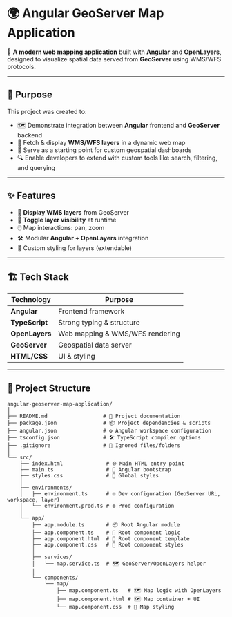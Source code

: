 # 🌍 Angular GeoServer Map Application

🚀 **A modern web mapping application** built with **Angular** and **OpenLayers**, designed to visualize spatial data served from **GeoServer** using WMS/WFS protocols.

---

## 📜 Purpose
This project was created to:
- 🗺️ Demonstrate integration between **Angular** frontend and **GeoServer** backend
- 📡 Fetch & display **WMS/WFS layers** in a dynamic web map
- 🎯 Serve as a starting point for custom geospatial dashboards
- 🔍 Enable developers to extend with custom tools like search, filtering, and querying

---

## ✨ Features
- 📍 **Display WMS layers** from GeoServer
- 🔄 **Toggle layer visibility** at runtime
- 🖱️ Map interactions: pan, zoom
- 🛠️ Modular **Angular + OpenLayers** integration
- 🎨 Custom styling for layers (extendable)

---

## 🏗️ Tech Stack
| Technology     | Purpose |
|----------------|---------|
| **Angular**    | Frontend framework |
| **TypeScript** | Strong typing & structure |
| **OpenLayers** | Web mapping & WMS/WFS rendering |
| **GeoServer**  | Geospatial data server |
| **HTML/CSS**   | UI & styling |

---

## 📂 Project Structure
```plaintext
angular-geoserver-map-application/
│
├── README.md                  # 📘 Project documentation
├── package.json               # 📦 Project dependencies & scripts
├── angular.json               # ⚙️ Angular workspace configuration
├── tsconfig.json              # 🛠️ TypeScript compiler options
├── .gitignore                 # 🚫 Ignored files/folders
│
└── src/
    ├── index.html              # 🌐 Main HTML entry point
    ├── main.ts                 # 🚀 Angular bootstrap
    ├── styles.css              # 🎨 Global styles
    │
    ├── environments/
    │   ├── environment.ts      # ⚙️ Dev configuration (GeoServer URL, workspace, layer)
    │   └── environment.prod.ts # ⚙️ Prod configuration
    │
    └── app/
        ├── app.module.ts       # 📦 Root Angular module
        ├── app.component.ts    # 🧩 Root component logic
        ├── app.component.html  # 🧩 Root component template
        ├── app.component.css   # 🧩 Root component styles
        │
        ├── services/
        │   └── map.service.ts  # 🗺️ GeoServer/OpenLayers helper
        │
        └── components/
            └── map/
                ├── map.component.ts   # 🗺️ Map logic with OpenLayers
                ├── map.component.html # 🗺️ Map container + UI
                └── map.component.css  # 🎨 Map styling
